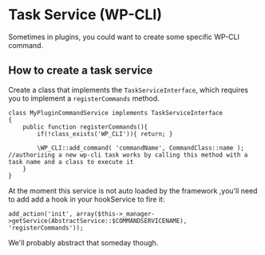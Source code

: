 # Task Service (WP-CLI)

Sometimes in plugins, you could want to create some specific WP-CLI command.

## How to create a task service

Create a class that implements the `TaskServiceInterface`, which requires you to implement a `registerCommands` method.

```
class MyPluginCommandService implements TaskServiceInterface
{
    public function registerCommands(){
        if(!class_exists('WP_CLI')){ return; }
        
        \WP_CLI::add_command( 'commandName', CommandClass::name ); //authorizing a new wp-cli task works by calling this method with a task name and a class to execute it
    }
}
```

At the moment this service is not auto loaded by the framework ,you'll need to add add a hook in your hookService to fire it:

```
add_action('init', array($this->_manager->getService(AbstractService::$COMMANDSERVICENAME), 'registerCommands'));
```
We'll probably abstract that someday though.